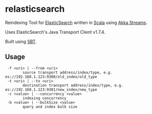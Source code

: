 # relasticsearch

Reindexing Tool for [ElasticSearch](https://www.elastic.co) written in [Scala](http://www.scala-lang.org/) using [Akka Streams](http://doc.akka.io/docs/akka-stream-and-http-experimental/2.0.1/scala.html).

Uses ElasticSearch's Java Transport Client v1.7.4.

Built using [SBT](http://www.scala-sbt.org/).

## Usage
```Usage: relasticsearch [options]
 -f <uri> | --from <uri>
        source transport address/index/type, e.g. es://192.168.1.123:9300/old_index/old_type
 -t <uri> | --to <uri>
        destination transport address/index/type, e.g. es://192.168.1.123:9301/new_index/new_type
 -c <value> | --concurrency <value>
        indexing concurrency
 -b <value> | --bulkSize <value>
        query and index bulk size
```